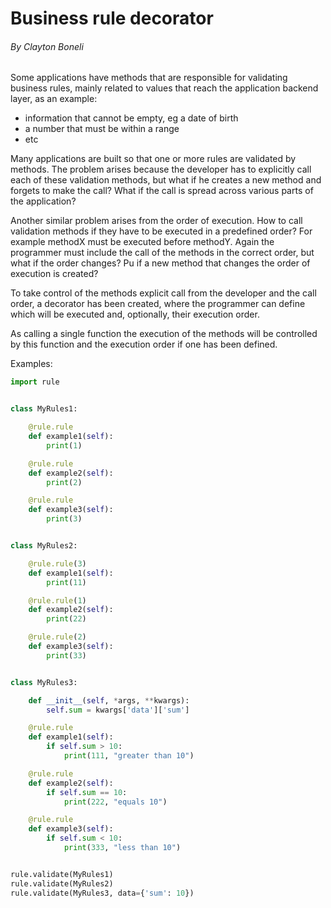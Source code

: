 # Business rule decorator

###### By Clayton Boneli

Some applications have methods that are responsible for validating business rules, mainly related to values ​​that reach the application backend layer, as an example:

* information that cannot be empty, eg a date of birth
* a number that must be within a range
* etc

Many applications are built so that one or more rules are validated by methods. The problem arises because the developer has to explicitly call each of these validation methods, but what if he creates a new method and forgets to make the call? What if the call is spread across various parts of the application?

Another similar problem arises from the order of execution. How to call validation methods if they have to be executed in a predefined order? For example methodX must be executed before methodY. Again the programmer must include the call of the methods in the correct order, but what if the order changes? Pu if a new method that changes the order of execution is created?

To take control of the methods explicit call from the developer and the call order, a decorator has been created, where the programmer can define which will be executed and, optionally, their execution order.

As calling a single function the execution of the methods will be controlled by this function and the execution order if one has been defined.

Examples:

```python
import rule


class MyRules1:

    @rule.rule
    def example1(self):
        print(1)

    @rule.rule
    def example2(self):
        print(2)

    @rule.rule
    def example3(self):
        print(3)


class MyRules2:

    @rule.rule(3)
    def example1(self):
        print(11)

    @rule.rule(1)
    def example2(self):
        print(22)

    @rule.rule(2)
    def example3(self):
        print(33)


class MyRules3:

    def __init__(self, *args, **kwargs):
        self.sum = kwargs['data']['sum']

    @rule.rule
    def example1(self):
        if self.sum > 10:
            print(111, "greater than 10")

    @rule.rule
    def example2(self):
        if self.sum == 10:
            print(222, "equals 10")

    @rule.rule
    def example3(self):
        if self.sum < 10:
            print(333, "less than 10")


rule.validate(MyRules1)
rule.validate(MyRules2)
rule.validate(MyRules3, data={'sum': 10})
```
